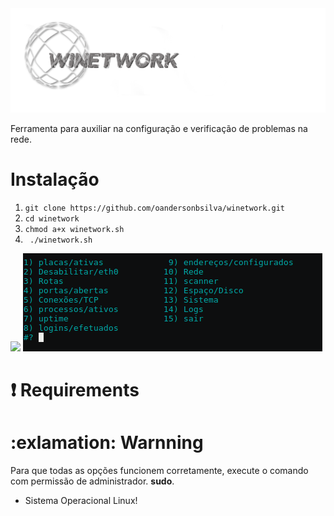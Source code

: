 <img src="https://raw.githubusercontent.com/And3R66/winetwork/master/Logo.png">

 Ferramenta para auxiliar na configuração e verificação de problemas na rede.

# Instalação 
<ol>
<li><code>git clone https://github.com/oandersonbsilva/winetwork.git</code></li>
<li><code>cd winetwork</code></li>
<li><code>chmod a+x winetwork.sh</code></li>
<li><code> ./winetwork.sh </code></li>
</ol>
<img src="https://raw.githubusercontent.com/And3R66/winetwork/master/investigator.png">
<img src="https://raw.githubusercontent.com/And3R66/winetwork/master/i2.png">

# :exclamation: Requirements

# :exlamation: Warnning
<p>Para que todas as opções funcionem corretamente, execute o comando com permissão de administrador. <strong>sudo</strong>.</p>

<ul>
<li><p>Sistema Operacional Linux!</p></li>
</ul>

